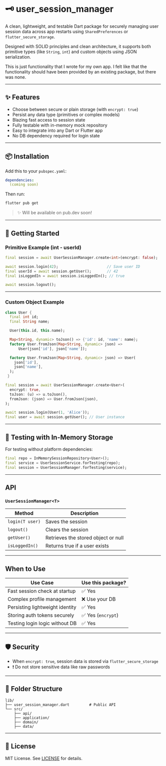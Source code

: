 <!--
This README describes the package. If you publish this package to pub.dev,
this README's contents appear on the landing page for your package.

For information about how to write a good package README, see the guide for
[writing package pages](https://dart.dev/tools/pub/writing-package-pages).

For general information about developing packages, see the Dart guide for
[creating packages](https://dart.dev/guides/libraries/create-packages)
and the Flutter guide for
[developing packages and plugins](https://flutter.dev/to/develop-packages).
-->

# 🗝️ user_session_manager

A clean, lightweight, and testable Dart package for securely managing user session data across app restarts using `SharedPreferences` or `flutter_secure_storage`.

Designed with SOLID principles and clean architecture, it supports both primitive types (like `String`, `int`) and custom objects using JSON serialization.

This is just functionality that I wrote for my own app. I felt like that the functionality should have been provided by an existing package, but there was none.

---

## ✨ Features

- Choose between secure or plain storage (with `encrypt: true`)
- Persist any data type (primitives or complex models)
- Blazing fast access to session state
- Fully testable with in-memory mock repository
- Easy to integrate into any Dart or Flutter app
- No DB dependency required for login state

---

## 📦 Installation

Add this to your `pubspec.yaml`:

```yaml
dependencies:
  (coming soon)
```

Then run:

```bash
flutter pub get
```

> ✨ Will be available on pub.dev soon!

---

## 🚀 Getting Started

### Primitive Example (int - userId)

```dart
final session = await UserSessionManager.create<int>(encrypt: false);

await session.login(42);                      // Save user ID
final userId = await session.getUser();       // 42
final isLoggedIn = await session.isLoggedIn(); // true

await session.logout();
```

---

### Custom Object Example

```dart
class User {
  final int id;
  final String name;

  User(this.id, this.name);

  Map<String, dynamic> toJson() => {'id': id, 'name': name};
  factory User.fromJson(Map<String, dynamic> json) =>
      User(json['id'], json['name']);

  factory User.fromJson(Map<String, dynamic> json) => User(
    json['id'],
    json['name'],
  );
 }

final session = await UserSessionManager.create<User>(
  encrypt: true,
  toJson: (u) => u.toJson(),
  fromJson: (json) => User.fromJson(json),
);

await session.login(User(1, 'Alice'));
final user = await session.getUser(); // User instance
```

---

## 🧪 Testing with In-Memory Storage

For testing without platform dependencies:

```dart
final repo = InMemorySessionRepository<User>();
final service = UserSessionService.forTesting(repo);
final session = UserSessionManager.forTesting(service);
```

---

## API

### `UserSessionManager<T>`

| Method             | Description                         |
|--------------------|-------------------------------------|
| `login(T user)`    | Saves the session                   |
| `logout()`         | Clears the session                  |
| `getUser()`        | Retrieves the stored object or null |
| `isLoggedIn()`     | Returns true if a user exists       |

---

## When to Use

| Use Case                           | Use this package? |
|------------------------------------|-------------------|
| Fast session check at startup      | ✅ Yes            |
| Complex profile management         | ❌ Use your DB     |
| Persisting lightweight identity    | ✅ Yes            |
| Storing auth tokens securely       | ✅ Yes (`encrypt`) |
| Testing login logic without DB     | ✅ Yes            |

---

## 🛡️ Security

- When `encrypt: true`, session data is stored via `flutter_secure_storage`
- ❗ Do not store sensitive data like raw passwords

---

## 📂 Folder Structure

```
lib/
├── user_session_manager.dart         # Public API
└── src/
    ├── api/
    ├── application/
    ├── domain/
    ├── data/
```

---

## 📜 License

MIT License. See [LICENSE](LICENSE) for details.
